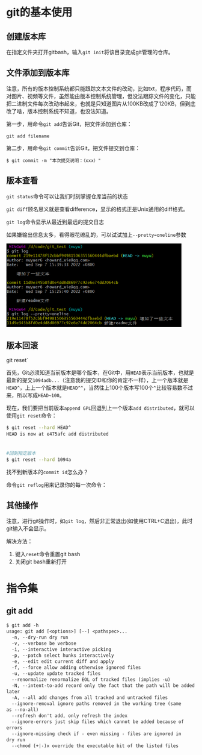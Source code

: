 # git的基本使用

## 创建版本库

在指定文件夹打开gitbash，输入`git init`将该目录变成git管理的仓库。

## 文件添加到版本库

注意，所有的版本控制系统都只能跟踪文本文件的改动，比如txt，程序代码，而对图片、视频等文件，虽然能由版本控制系统管理，但没法跟踪文件的变化，只能把二进制文件每次改动串起来，也就是只知道图片从100KB改成了120KB，但到底改了啥，版本控制系统不知道，也没法知道。

第一步，用命令`git add`告诉Git，把文件添加到仓库：

```
git add filename
```

第二步，用命令`git commit`告诉Git，把文件提交到仓库：

```
$ git commit -m "本次提交说明：（xxx）"
```



## 版本查看

`git status`命令可以让我们时刻掌握仓库当前的状态

`git diff`顾名思义就是查看difference，显示的格式正是Unix通用的diff格式。

`git log`命令显示从最近到最远的提交日志

如果嫌输出信息太多，看得眼花缭乱的，可以试试加上`--pretty=oneline`参数

<img src="readme/gitlog.png" alt="gitlog" style="zoom:70%;" />



## 版本回滚

git reset`

首先，Git必须知道当前版本是哪个版本，在Git中，用`HEAD`表示当前版本，也就是最新的提交`1094adb...`（注意我的提交ID和你的肯定不一样），上一个版本就是`HEAD^`，上上一个版本就是`HEAD^^`，当然往上100个版本写100个`^`比较容易数不过来，所以写成`HEAD~100`。

现在，我们要把当前版本`append GPL`回退到上一个版本`add distributed`，就可以使用`git reset`命令：

```bash
$ git reset --hard HEAD^
HEAD is now at e475afc add distributed


#回到指定版本
$ git reset --hard 1094a
```



找不到新版本的`commit id`怎么办？

命令`git reflog`用来记录你的每一次命令：



## 其他操作

注意，进行git操作时，如`git log`，然后非正常退出(如使用CTRL+C退出)，此时git输入不会显示。

解决方法：

1. 键入`reset`命令重置git bash
2. 关闭git bash重新打开





# 指令集

## git add

```
$ git add -h
usage: git add [<options>] [--] <pathspec>...
  -n, --dry-run dry run
  -v, --verbose be verbose
  -i, --interactive interactive picking
  -p, --patch select hunks interactively
  -e, --edit edit current diff and apply
  -f, --force allow adding otherwise ignored files
  -u, --update update tracked files
  --renormalize renormalize EOL of tracked files (implies -u)
  -N, --intent-to-add record only the fact that the path will be added
later
  -A, --all add changes from all tracked and untracked files
  --ignore-removal ignore paths removed in the working tree (same
as --no-all)
  --refresh don't add, only refresh the index
  --ignore-errors just skip files which cannot be added because of
errors
  --ignore-missing check if - even missing - files are ignored in
dry run
  --chmod (+|-)x override the executable bit of the listed files
```

